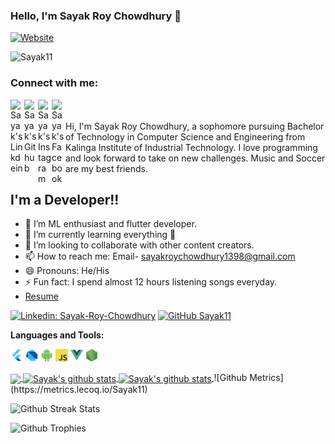 ### Hello, I'm Sayak Roy Chowdhury 👋

[![Website](https://img.shields.io/website?label=unseenpassage&style=for-the-badge&url=https%3A%2F%2Fcodestackr.com)](https://support.unseenpassage.studio/)


<p align="left"> <img src="https://komarev.com/ghpvc/?username=Sayak11&label=Views&color=blue&style=plastic" alt="Sayak11" /> </p>

### Connect with me:


<a href="https://www.linkedin.com/in/sayak-roy-chowdhury/">
  <img align="left" alt="Sayak's Linkdein" width="22px" src="https://cdn.jsdelivr.net/npm/simple-icons@v3/icons/linkedin.svg" />
</a>
<a href="https://github.com/Sayak11">
  <img align="left" alt="Sayak's Github" width="22px" src="https://cdn.jsdelivr.net/npm/simple-icons@v3/icons/github.svg" />
</a>

<a href="https://www.instagram.com/its_me_sayakroychowdhury/">
  <img align="left" alt="Sayak's Instagram" width="22px" src="https://cdn.jsdelivr.net/npm/simple-icons@v3/icons/instagram.svg" />
</a>
<a href="https://www.facebook.com/sayak.roychowdhury.5661">
  <img align="left" alt="Sayak's Facebook" width="22px" src="https://cdn.jsdelivr.net/npm/simple-icons@v3/icons/facebook.svg" />
</a>
<br/>
<br/>
Hi, I'm Sayak Roy Chowdhury, a sophomore pursuing Bachelor of Technology in Computer Science and Engineering from Kalinga Institute of Industrial Technology. I love programming and look forward to take on new challenges. Music and Soccer are my best friends.

## I'm a Developer!!

- 🔭 I’m ML enthusiast and flutter developer.
- 🌱 I’m currently learning everything 🤣
- 👯 I’m looking to collaborate with other content creators.
- 📫 How to reach me: Email- sayakroychowdhury1398@gmail.com
- 😄 Pronouns: He/His
- ⚡ Fun fact: I spend almost 12 hours listening songs everyday.
- [Resume](https://drive.google.com/file/d/18cA8rFbt2_G0n2iWvqcINyGQftEjRyqQ/view?usp=sharing)

[![Linkedin: Sayak-Roy-Chowdhury](https://img.shields.io/badge/-Sayak-blue?style=flat-square&logo=Linkedin&logoColor=white&link=https://www.linkedin.com/in/sayak-roy-chowdhury/)](https://www.linkedin.com/in/sayak-roy-chowdhury/)
[![GitHub Sayak11](https://img.shields.io/github/followers/Sayak11?label=follow&style=social)](https://github.com/Sayak11)


**Languages and Tools:**  

<code><img height="20" src="https://raw.githubusercontent.com/github/explore/80688e429a7d4ef2fca1e82350fe8e3517d3494d/topics/flutter/flutter.png"></code>
<code><img height="20" src="https://raw.githubusercontent.com/github/explore/80688e429a7d4ef2fca1e82350fe8e3517d3494d/topics/dart/dart.png"></code>
<code><img height="20" src="https://raw.githubusercontent.com/github/explore/80688e429a7d4ef2fca1e82350fe8e3517d3494d/topics/android/android.png"></code>
<code><img height="20" src="https://raw.githubusercontent.com/github/explore/80688e429a7d4ef2fca1e82350fe8e3517d3494d/topics/javascript/javascript.png"></code>
<code><img height="20" src="https://raw.githubusercontent.com/github/explore/80688e429a7d4ef2fca1e82350fe8e3517d3494d/topics/vue/vue.png"></code>
<code><img height="20" src="https://raw.githubusercontent.com/github/explore/80688e429a7d4ef2fca1e82350fe8e3517d3494d/topics/nodejs/nodejs.png"></code>    

<a href="https://github.com/Sayak11">
  <img align="center" src="https://github-readme-stats.vercel.app/api/top-langs/?username=Sayak11&theme=outrun&hide_langs_below=1" />
</a>
<a href="https://github.com/Sayak11">
 <img align="center" src="https://github-readme-stats.vercel.app/api?username=Sayak11&show_icons=true&theme=calm&line_height=27" alt="Sayak's github stats"/>
</a>

<a href="https://github.com/Sayak11">
 <img align="center" src="https://github-readme-stats.vercel.app/api/pin/?username=Sayak11&repo=github-readme-stats&cache_seconds=86400&theme=prussian" alt="Sayak's github stats"/>
</a>
![Github Metrics](https://metrics.lecoq.io/Sayak11)

![Github Streak Stats](https://github-readme-streak-stats.herokuapp.com/?user=Sayak11&theme=tokyonight)

![Github Trophies](https://github-profile-trophy.vercel.app/?username=Sayak11)


</div>

